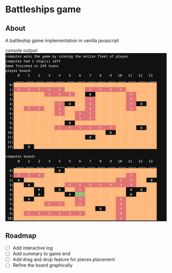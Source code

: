 # Battleships game

## About

A battleship game implementation in vanilla javascript

console output:
![battleship cli](./battleship-cli.png "battleship cli")


## Roadmap

- [ ] Add interactive log 
- [ ] Add summary to game end
- [ ] Add drag and drop feature for pieces placement
- [ ] Refine the board graphically
